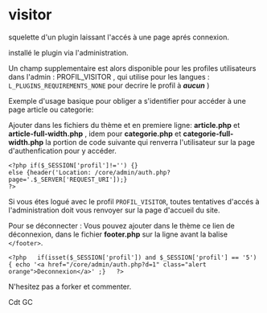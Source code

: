 # visitor
squelette d'un plugin laissant l'accés à une page aprés connexion.

installé le plugin via l'administration.

Un champ supplementaire est alors disponible pour les profiles utilisateurs dans l'admin :  PROFIL_VISITOR , qui utilise pour les langues : `L_PLUGINS_REQUIREMENTS_NONE` pour decrire le profil à ***aucun***  )


Exemple d'usage basique pour obliger a s'identifier pour accéder à une page article ou categorie:

Ajouter dans les fichiers du thème et en premiere ligne: **article.php** et **article-full-width.php** , idem pour **categorie.php** et **categorie-full-width.php** la portion de code suivante qui renverra l'utilisateur sur la page d'authenfication pour y accéder.
```
<?php if($_SESSION['profil']!='') {}
else {header('Location: /core/admin/auth.php?page='.$_SERVER['REQUEST_URI']);}
?>
``` 

Si vous étes logué avec le profil `PROFIL_VISITOR`, toutes tentatives d'accés à l'administration doit vous renvoyer sur la page d'accueil du site.

Pour se déconnecter : Vous pouvez ajouter dans le thème ce lien de déconnexion, dans le fichier **footer.php** sur la ligne avant la balise `</footer>`.

```
<?php 	if(isset($_SESSION['profil']) and $_SESSION['profil'] == '5') { echo '<a href="/core/admin/auth.php?d=1" class="alert orange">Deconnexion</a>' ;} 	?>
``` 

N'hesitez pas a forker et commenter.

Cdt GC
